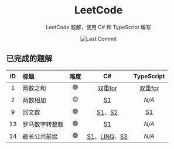 <div align="center">

# LeetCode

LeetCode 题解，使用 C# 和 TypeScript 编写

![Last Commit](https://shields.io/github/last-commit/bsdayo/leetcode)

</div>

## 已完成的题解
<!-- Start Table -->
| ID | 标题 | 难度 | C# | TypeScript |
|:---:|:----|:---:|:---:|:---:|
| 1 | 两数之和 | 🟢 | [双重for](./src/csharp/1_easy_两数之和/S1_双重for.cs) | [双重for](./src/typescript/1_easy_两数之和/S1_双重for.ts) |
| 2 | 两数相加 | 🟡 | [S1](./src/csharp/2_medium_两数相加/S1.cs) | _N/A_ |
| 9 | 回文数 | 🟢 | [S1](./src/csharp/9_easy_回文数/S1.cs)、[S2](./src/csharp/9_easy_回文数/S2.cs) | [S1](./src/typescript/9_easy_回文数/S1.ts) |
| 13 | 罗马数字转整数 | 🟢 | [S1](./src/csharp/13_easy_罗马数字转整数/S1.cs) | _N/A_ |
| 14 | 最长公共前缀 | 🟢 | [S1](./src/csharp/14_easy_最长公共前缀/S1.cs)、[LINQ](./src/csharp/14_easy_最长公共前缀/S2_LINQ.cs)、[S3](./src/csharp/14_easy_最长公共前缀/S3.cs) | _N/A_ |
<!-- End Table -->
